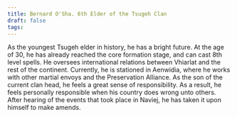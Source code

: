 ```yaml
---
title: Bernard O'Sha. 6th Elder of the Tsugeh Clan
draft: false
tags:
---
```

As the youngest Tsugeh elder in history, he has a bright future. At the age of 30, he has already reached the core formation stage, and can cast 8th level spells. He oversees international relations between Vhiarlat and the rest of the continent. Currently, he is stationed in Aenwidia, where he works with other martial envoys and the Preservation Alliance. As the son of the current clan head, he feels a great sense of responsibility. As a result, he feels personally responsible when his country does wrong unto others. After hearing of the events that took place in Naviej, he has taken it upon himself to make amends.